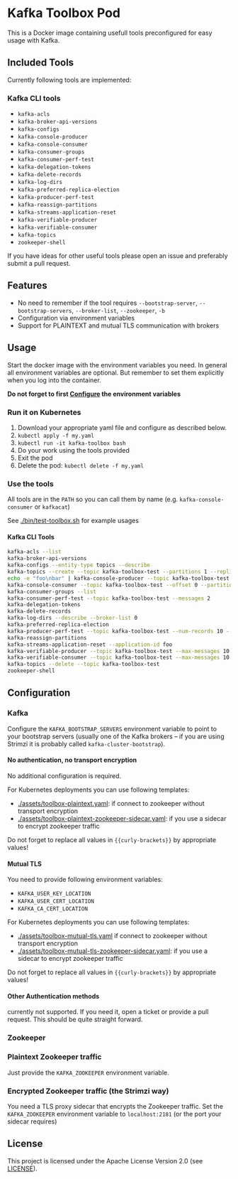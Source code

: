 # Kafka Toolbox Pod

This is a Docker image containing usefull tools preconfigured for easy
usage with Kafka.

## Included Tools


Currently following tools are implemented:

### Kafka CLI tools

* `kafka-acls`
* `kafka-broker-api-versions`
* `kafka-configs`
* `kafka-console-producer`
* `kafka-console-consumer`
* `kafka-consumer-groups`
* `kafka-consumer-perf-test`
* `kafka-delegation-tokens`
* `kafka-delete-records`
* `kafka-log-dirs`
* `kafka-preferred-replica-election`
* `kafka-producer-perf-test`
* `kafka-reassign-partitions`
* `kafka-streams-application-reset`
* `kafka-verifiable-producer`
* `kafka-verifiable-consumer`
* `kafka-topics`
* `zookeeper-shell`

If you have ideas for other useful tools please open an issue and
preferably submit a pull request.

## Features

* No need to remember if the tool requires `--bootstrap-server`,
  `--bootstrap-servers`, `--broker-list`, `--zookeeper`, `-b`
* Configuration via environment variables
* Support for PLAINTEXT and mutual TLS communication with brokers

## Usage

Start the docker image with the environment variables you need. In
general all environment variables are optional. But remember to set
them explicitly when you log into the container.

**Do not forget to first [Configure](#configuration) the environment variables**

### Run it on Kubernetes

1. Download your appropriate yaml file and configure as described below.
2. `kubectl apply -f my.yaml`
3. `kubectl run -it kafka-toolbox bash`
4. Do your work using the tools provided
5. Exit the pod
6. Delete the pod: `kubectl delete -f my.yaml`

### Use the tools

All tools are in the `PATH` so you can call them by name
(e.g. `kafka-console-consumer` or `kafkacat`)

See [./bin/test-toolbox.sh](./bin/test-toolbox.sh) for example usages

#### Kafka CLI Tools

```sh
kafka-acls --list
kafka-broker-api-versions
kafka-configs --entity-type topics --describe
kafka-topics --create --topic kafka-toolbox-test --partitions 1 --replication-factor 1
echo -e "foo\nbar" | kafka-console-producer --topic kafka-toolbox-test
kafka-console-consumer --topic kafka-toolbox-test --offset 0 --partition 0 --max-messages 2
kafka-consumer-groups --list
kafka-consumer-perf-test --topic kafka-toolbox-test --messages 2
kafka-delegation-tokens
kafka-delete-records
kafka-log-dirs --describe --broker-list 0
kafka-preferred-replica-election
kafka-producer-perf-test --topic kafka-toolbox-test --num-records 10 --record-size 10 --throughput 100
kafka-reassign-partitions
kafka-streams-application-reset --application-id foo
kafka-verifiable-producer --topic kafka-toolbox-test --max-messages 10
kafka-verifiable-consumer --topic kafka-toolbox-test --max-messages 10 --group-id verifiable-consumer
kafka-topics --delete --topic kafka-toolbox-test
zookeeper-shell
```

## Configuration

### Kafka

Configure the `KAFKA_BOOTSTRAP_SERVERS` environment variable to point
to your bootstrap servers (usually one of the Kafka brokers – if you
are using Strimzi it is probably called `kafka-cluster-bootstrap`).

#### No authentication, no transport encryption

No additional configuration is required.

For Kubernetes deployments you can use following templates:


* [./assets/toolbox-plaintext.yaml](./assets/toolbox-plaintext.yaml):
  if connect to zookeeper without transport encryption
* [./assets/toolbox-plaintext-zookeeper-sidecar.yaml](./assets/toolbox-plaintext-zookeeper-sidecar.yaml):
  if you use a sidecar to encrypt zookeeper traffic

Do not forget to replace all values in `{{curly-brackets}}` by
appropriate values!

#### Mutual TLS

You need to provide following environment variables:

* `KAFKA_USER_KEY_LOCATION`
* `KAFKA_USER_CERT_LOCATION`
* `KAFKA_CA_CERT_LOCATION`

For Kubernetes deployments you can use following templates:


* [./assets/toolbox-mutual-tls.yaml](./assets/toolbox-mutual-tls.yaml)
  if connect to zookeeper without transport encryption
* [./assets/toolbox-mutual-tls-zookeeper-sidecar.yaml](./assets/toolbox-mutual-tls-zookeeper-sidecar.yaml):
  if you use a sidecar to encrypt zookeeper traffic

Do not forget to replace all values in `{{curly-brackets}}` by
appropriate values!

#### Other Authentication methods

currently not supported. If you need it, open a ticket or provide a
pull request. This should be quite straight forward.

### Zookeeper

### Plaintext Zookeeper traffic

Just provide the `KAFKA_ZOOKEEPER` environment variable.

### Encrypted Zookeeper traffic (the Strimzi way)

You need a TLS proxy sidecar that encrypts the Zookeeper traffic. Set
the `KAFKA_ZOOKEEPER` environment variable to `localhost:2181` (or the
port your sidecar requires)

## License

This project is licensed under the Apache License Version 2.0 (see
[LICENSE](./LICENSE)).
